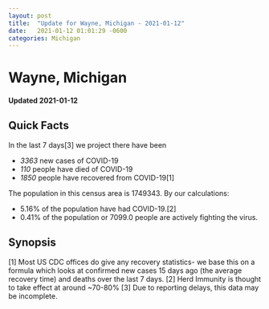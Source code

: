 ```yaml
---
layout: post
title:  "Update for Wayne, Michigan - 2021-01-12"
date:   2021-01-12 01:01:29 -0600
categories: Michigan
---
```


# Wayne, Michigan
#### Updated 2021-01-12

## Quick Facts

In the last 7 days[3] we project there have been
- *3363* new cases of COVID-19
- *110* people have died of COVID-19
- *1850* people have recovered from COVID-19[1]

The population in this census area is 1749343. By our calculations:
- 5.16% of the population have had COVID-19.[2]
- 0.41% of the population or 7099.0 people are actively fighting the virus.

## Synopsis




[1] Most US CDC offices do give any recovery statistics- we base this on a formula which looks at confirmed new cases
15 days ago (the average recovery time) and deaths over the last 7 days.
[2] Herd Immunity is thought to take effect at around ~70-80%
[3] Due to reporting delays, this data may be incomplete. 
    